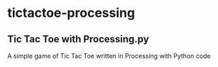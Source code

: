 # tictactoe-processing

## Tic Tac Toe with Processing.py

A simple game of Tic Tac Toe written in Processing with Python code

